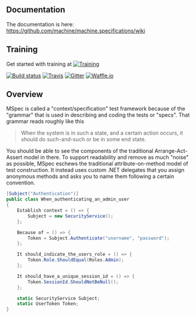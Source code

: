 ## Documentation

The documentation is here: https://github.com/machine/machine.specifications/wiki

## Training

Get started with training at [![Training](https://www.pluralsight.com/content/dam/pluralsight/images/logo/PS_logo_footer_F-03.png)](https://www.pluralsight.com/courses/expressive-testing-dotnet-mspec)


[![Build status](https://ci.appveyor.com/api/projects/status/wtk1ch0ix6i47epu/branch/master?svg=true)](https://ci.appveyor.com/project/machine-specifications/machine-specifications) [![Travis](https://img.shields.io/travis/machine/machine.specifications.svg?label=travis-ci)](https://travis-ci.org/machine/machine.specifications) [![Gitter](https://img.shields.io/gitter/room/nwjs/nw.js.svg?maxAge=2592000)](https://gitter.im/machine/specifications) [![Waffle.io](https://img.shields.io/waffle/label/evancohen/smart-mirror/in%20progress.svg?maxAge=2592000)](https://waffle.io/machine/machine.specifications)


## Overview
MSpec is called a "context/specification" test framework because of the "grammar" that is used in describing and coding the tests or "specs". That grammar reads roughly like this

> When the system is in such a state, and a certain action occurs, it should do such-and-such or be in some end state.

You should be able to see the components of the traditional Arrange-Act-Assert model in there. To support readability and remove as much "noise" as possible, MSpec eschews the traditional attribute-on-method model of test construction. It instead uses custom .NET delegates that you assign anonymous methods and asks you to name them following a certain convention.

```csharp
[Subject("Authentication")]
public class When_authenticating_an_admin_user
{
    Establish context = () => {
        Subject = new SecurityService();
    };

    Because of = () => {
        Token = Subject.Authenticate("username", "password");
    };

    It should_indicate_the_users_role = () => {
        Token.Role.ShouldEqual(Roles.Admin);
    };

    It should_have_a_unique_session_id = () => {
        Token.SessionId.ShouldNotBeNull();
    };

    static SecurityService Subject;
    static UserToken Token;
}
```
